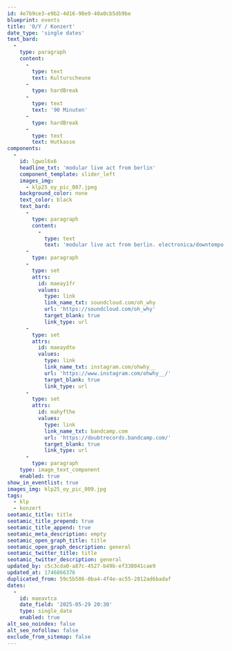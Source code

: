 ```yaml
---
id: 4e7b9ce3-e9b2-4d16-98e9-40a0cb5db9be
blueprint: events
title: 'O/Y / Konzert'
date_type: 'single dates'
text_bard:
  -
    type: paragraph
    content:
      -
        type: text
        text: Kulturscheune
      -
        type: hardBreak
      -
        type: text
        text: '90 Minuten'
      -
        type: hardBreak
      -
        type: text
        text: Hutkasse
components:
  -
    id: lgwol6x6
    headline_txt: 'modular live act from berlin'
    component_template: slider_left
    images_img:
      - klp25_oy_pic_007.jpeg
    background_color: none
    text_color: black
    text_bard:
      -
        type: paragraph
        content:
          -
            type: text
            text: 'modular live act from berlin. electronica/downtempo, micro-house, minimal- and dub techno. one half of doubt records. ‘there is a place in the creative process that asks you for suspense. for recognition rather than imposition. where, if you move very carefully, you may become an agent for the music to create itself. to make itself known. this piece is an illustration of exactly that: a feeling of knowing something, or someone deeply, without having ever met them before. a moment of perfect recognition.’'
      -
        type: paragraph
      -
        type: set
        attrs:
          id: maeay1fr
          values:
            type: link
            link_name_txt: soundcloud.com/oh_why
            url: 'https://soundcloud.com/oh_why'
            target_blank: true
            link_type: url
      -
        type: set
        attrs:
          id: maeaydto
          values:
            type: link
            link_name_txt: instagram.com/ohwhy__
            url: 'https://www.instagram.com/ohwhy__/'
            target_blank: true
            link_type: url
      -
        type: set
        attrs:
          id: mahyfthe
          values:
            type: link
            link_name_txt: bandcamp.com
            url: 'https://doubtrecords.bandcamp.com/'
            target_blank: true
            link_type: url
      -
        type: paragraph
    type: image_text_component
    enabled: true
show_in_eventlist: true
images_img: klp25_oy_pic_009.jpg
tags:
  - klp
  - konzert
seotamic_title: title
seotamic_title_prepend: true
seotamic_title_append: true
seotamic_meta_description: empty
seotamic_open_graph_title: title
seotamic_open_graph_description: general
seotamic_twitter_title: title
seotamic_twitter_description: general
updated_by: c5c3cda0-a87c-4527-b49b-ef338041cae9
updated_at: 1746866376
duplicated_from: 59c5b586-0ba4-4f4e-ac55-2812ad6badaf
dates:
  -
    id: maeavtca
    date_field: '2025-05-29 20:30'
    type: single_date
    enabled: true
alt_seo_noindex: false
alt_seo_nofollow: false
exclude_from_sitemap: false
---
```

